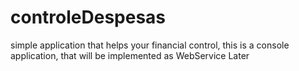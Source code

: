 # controleDespesas
simple application that helps your financial control, this is a console application, that will be implemented as WebService Later
